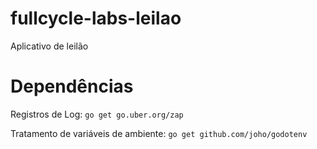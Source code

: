 # fullcycle-labs-leilao
Aplicativo de leilão

# Dependências

Registros de Log: ```go get go.uber.org/zap```

Tratamento de variáveis de ambiente: ```go get github.com/joho/godotenv```